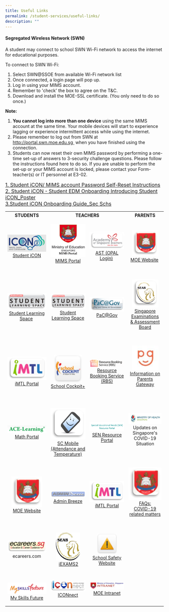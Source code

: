 ```yaml
---
title: Useful Links
permalink: /student-services/useful-links/
description: ""
---
```

<h4><strong>Segregated Wireless Network (SWN)</strong></h4>
<p>A student may connect to school SWN Wi-Fi network to access the internet for educational purposes.</p>
<p>To connect to SWN Wi-Fi:</p>
<ol>
<li>Select SWN@SSOE from available Wi-Fi network list</li>
<li>Once connected, a login page will pop up.</li>
<li>Log in using your MIMS account.</li>
<li>Remember to 'check' the box to agree on the T&amp;C.</li>
<li>Download and install the MOE-SSL certificate. (You only need to do so once.)</li>
</ol>
<p><strong>Note:</strong></p>
<ol>
<li><strong>You cannot&nbsp;log into&nbsp;more than one device</strong>&nbsp;using the same MIMS account at the same time. Your mobile devices will start to experience lagging or experience intermittent access while using the internet.</li>
<li>Please remember to log out from SWN at <a href="http://portal.swn.moe.edu.sg/"><u>http://portal.swn.moe.edu.sg&nbsp;</u></a>&nbsp;when you have finished using the connection.</li>
<li>Students can now reset their own MIMS password by performing a one-time set-up of answers to 3-security challenge questions. Please follow the instructions found here to do so. If you are unable to perform the set-up or your MIMS account is locked, please contact your Form-teacher(s) or IT personnel at E3-02.</li>
</ol>
<a href="/files/posters_mims_sspr_guide.pdf"><font size="3">1. Student iCON/ MIMS account Password Self-Reset Instructions</font></a><br>
<a href="/files/student edm_onboarding_introducing_student_icon.pdf"><font size="3">2. Student iCON - Student EDM Onboarding Introducing Student iCON_Poster</font></a><br><a href="/files/student_icon_onboarding_guide_sec_school.pdf"><font size="3">3.Student iCON Onboarding Guide_Sec Schs</font></a>

<table style="margin-left: auto; margin-right: auto;">
<tbody>
<tr>
<th style="text-align: center;"><strong>STUDENTS</strong></th>
<th style="text-align: center;" colspan="2"><strong>TEACHERS</strong></th>
<th style="text-align: center;"><strong>PARENTS</strong></th>
</tr>
<tr style="text-align: center;">
<td><p align="center"><img style="width: 100%;" src="/images/studenticon.png"><a href="https://workspace.google.com/dashboard">Student iCON</a></p></td>
<td><p align="center"><img style="width: 100%;" src="/images/mimsportal.png"><a href="https://mims.moe.gov.sg/" target="_blank" rel="noopener">MIMS Portal</a><br><br></p></td>
<td><p align="center"><img style="width: 100%;" src="/images/AST.png"><a href="https://www.opal2.moe.edu.sg/app/index.html" target="_blank" rel="noopener">AST (OPAL Login)</a>&nbsp;</p></td>
<td><p align="center"><img style="width: 80%;" src="/images/MOE.png"><a href="https://www.moe.gov.sg/" target="_blank" rel="noopener">MOE Website</a>&nbsp;</p></td>
</tr>
<tr style="text-align: center;">
<td><p align="center"><img style="width: 100%;" src="/images/SLS.png"><a href="https://vle.learning.moe.edu.sg/login" target="_blank" rel="noopener">Student Learning Space</a>&nbsp;</p></td>
<td><p align="center"><img style="width: 100%;" src="/images/SLS.png"><a href="https://vle.learning.moe.edu.sg/login" target="_blank" rel="noopener">Student Learning Space</a></p></td>
<td><p align="center"><img style="width: 100%;" src="/images/PACGOV.png"><a href="https://pacgov.agd.gov.sg/ipac/portal/jsp/login/index1.jsp" target="_blank" rel="noopener">PaC@Gov</a></p></td>
<td><p align="center"><img style="width: 80%;" src="/images/SEAB.png"><a href="https://www.seab.gov.sg/" target="_blank" rel="noopener">Singapore Examinations<br>&amp; Assessment Board</a><br><br></p></td>
</tr>
<tr style="text-align: center;">
<td><p align="center"><img style="width: 100%;" src="/images/IMTL.png"><a href="https://imtl.moe.edu.sg/cos/o.x?c=/ca7_imtl/user&amp;func=login" target="_blank" rel="noopener">iMTL Portal</a></p></td>
<td><p align="center"><img style="width: 80%;" src="/images/cockpit.png"><a href="https://schoolcockpit.moe.gov.sg/" target="_blank" rel="noopener">School Cockpit+</a></p></td>
<td><p align="center"><img style="width: 100%;" src="/images/rbs.png"><a href="https://rbs.avero-tech.com/" target="_blank" rel="noopener">Resource Booking Service (RBS)</a></p></td>
<td><p align="center"><img style="width: 80%;" src="/images/pg.jpg"><br><a href="https://pg.moe.edu.sg/faq" target="_blank" rel="noopener">Information on<br>Parents Gateway</a><br><br><br></p></td>
</tr>
<tr style="text-align: center;">
<td><p align="center"><img style="width: 100%;" src="/images/ace.png"><a href="https://www.ace-learning.com/login" target="_blank" rel="noopener">Math Portal</a></p></td>
<td><p align="center"><img style="width: 100%;" src="/images/scmobile.png"><a href="https://scmobile.moe.edu.sg/login" target="_blank" rel="noopener">SC Mobile<br>(Attendance and Temperature)</a></p></td>
<td><p align="center"><img style="width: 100%;" src="/images/sen.png"><a href="https://intranet.moe.gov.sg/send/Pages/SEN_Resource_Portal.aspx" target="_blank" rel="noopener">SEN Resource Portal</a></p></td>
<td><p align="center"><img style="width: 100%;" src="/images/moh.jpg">Updates on Singapore's<br>COVID-19 Situation<br><br></p></td>
</tr>
<tr style="text-align: center;">
<td><p align="center"><img style="width: 80%;" src="/images/MOE.png"><a href="https://www.moe.gov.sg/" target="_blank" rel="noopener">MOE Website</a></p></td>
<td><p align="center"><br><img style="width: 100%;" src="/images/admin.png"><a href="https://peicaisec.adminbreeze.com/" target="_blank" rel="noopener">Admin Breeze</a></p></td>
<td><p align="center"><img style="width: 100%;" src="/images/IMTL.png"><a href="https://imtl.moe.edu.sg/cos/o.x?c=/ca7_imtl/user&amp;func=login" target="_blank" rel="noopener">iMTL Portal</a></p></td>
<td><p align="center"><img style="width: 100%;" src="/images/faq.png"><br><a href="https://www.moe.gov.sg/faqs-covid-19-infection" target="_blank" rel="noopener">FAQs:<br>COVID-19 related matters</a><br><br></p></td>
</tr>
<tr style="text-align: center;">
<td><p align="center"><img style="width: 100%;" src="/images/ECAREERS.png">ecareers.com</p></td>
<td><p align="center"><img style="width: 70%;" src="/images/ixeams.jpg">&nbsp;<a href="https://iexams.seab.gov.sg/login" target="_blank" rel="noopener">iEXAMS2</a></p></td>
<td><p align="center"><img style="width: 60%;" src="/images/ssw.png"><a href="https://intranet.moe.gov.sg/schoolsafety/Pages/SSHB.aspx" target="_blank" rel="noopener">School Safety Website</a></p></td>
<td><br><br><br><br><br><br><br></td>
</tr>
<tr style="text-align: center;">
<td>&nbsp;<p align="center"><img style="width: 100%;" src="/images/msf.png"><a href="https://www.myskillsfuture.sg/content/student/en/secondary.html" target="_blank" rel="noopener">My Skills Future</a></p></td>
<td><p align="center"><img style="width: 100%;" src="/images/ICON.png"><a href="https://workspace.google.com/dashboard" target="_blank" rel="noopener">ICONnect</a></p></td>
<td><p align="center"><img style="width: 100%;" src="/images/intra.jpg"><a href="https://intranet.moe.gov.sg/" target="_blank" rel="noopener">MOE Intranet</a></p></td>
<td></td>
</tr>
</tbody>
</table>